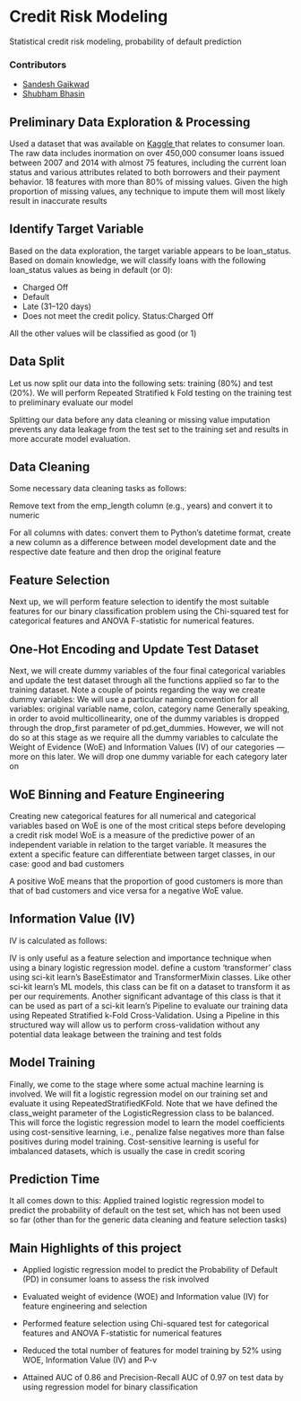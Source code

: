 # Credit Risk Modeling

Statistical credit risk modeling, probability of default prediction

### Contributors
* <a href="https://github.com/sandesh-30"> Sandesh Gaikwad </a>
* <a href="https://github.com/Bhasin-IEOR">Shubham Bhasin</a>

## Preliminary Data Exploration & Processing
Used a dataset that was available on <a href= "https://www.kaggle.com/devanshi23/loan-data-2007-2014"> Kaggle </a> that relates to consumer loan. The raw data includes inormation on over 450,000 consumer loans issued between 2007 and 2014 with almost 75 features, including the current loan status and various attributes related to both borrowers and their payment behavior. 18 features with more than 80% of missing values. Given the high proportion of missing values, any technique to impute them will most likely result in inaccurate results
 
## Identify Target Variable
Based on the data exploration, the target variable appears to be loan_status. Based on domain knowledge, we will classify loans with the following loan_status values as being in default (or 0):
* Charged Off
* Default
* Late (31–120 days)
* Does not meet the credit policy. Status:Charged Off

All the other values will be classified as good (or 1)
 
 
## Data Split

Let us now split our data into the following sets: training (80%) and test (20%). We will perform Repeated Stratified k Fold testing on the training test to preliminary evaluate our model 
 
Splitting our data before any data cleaning or missing value imputation prevents any data leakage from the test set to the training set and results in more accurate model evaluation.
 
## Data Cleaning

Some necessary data cleaning tasks as follows:

Remove text from the emp_length column (e.g., years) and convert it to numeric

For all columns with dates: convert them to Python’s datetime format, create a new column as a difference between model development date and the respective date feature and then drop the original feature

## Feature Selection

Next up, we will perform feature selection to identify the most suitable features for our binary classification problem using the Chi-squared test for categorical features and ANOVA F-statistic for numerical features.

## One-Hot Encoding and Update Test Dataset

Next, we will create dummy variables of the four final categorical variables and update the test dataset through all the functions applied so far to the training dataset.
Note a couple of points regarding the way we create dummy variables:
We will use a particular naming convention for all variables: original variable name, colon, category name
Generally speaking, in order to avoid multicollinearity, one of the dummy variables is dropped through the drop_first parameter of pd.get_dummies. However, we will not do so at this stage as we require all the dummy variables to calculate the Weight of Evidence (WoE) and Information Values (IV) of our categories — more on this later. We will drop one dummy variable for each category later on

## WoE Binning and Feature Engineering

Creating new categorical features for all numerical and categorical variables based on WoE is one of the most critical steps before developing a credit risk model
WoE is a measure of the predictive power of an independent variable in relation to the target variable. It measures the extent a specific feature can differentiate between target classes, in our case: good and bad customers

A positive WoE means that the proportion of good customers is more than that of bad customers and vice versa for a negative WoE value.
 
## Information Value (IV)

IV is calculated as follows:

IV is only useful as a feature selection and importance technique when using a binary logistic regression model.
define a custom ‘transformer’ class using sci-kit learn’s BaseEstimator and TransformerMixin classes. Like other sci-kit learn’s ML models, this class can be fit on a dataset to transform it as per our requirements. Another significant advantage of this class is that it can be used as part of a sci-kit learn’s Pipeline to evaluate our training data using Repeated Stratified k-Fold Cross-Validation. Using a Pipeline in this structured way will allow us to perform cross-validation without any potential data leakage between the training and test folds
 
## Model Training

Finally, we come to the stage where some actual machine learning is involved. We will fit a logistic regression model on our training set and evaluate it using RepeatedStratifiedKFold. Note that we have defined the class_weight parameter of the LogisticRegression class to be balanced. This will force the logistic regression model to learn the model coefficients using cost-sensitive learning, i.e., penalize false negatives more than false positives during model training. Cost-sensitive learning is useful for imbalanced datasets, which is usually the case in credit scoring

## Prediction Time
It all comes down to this: Applied trained logistic regression model to predict the probability of default on the test set, which has not been used so far (other than for the generic data cleaning and feature selection tasks) 


## Main Highlights of this project

*	Applied logistic regression model to predict the Probability of Default (PD) in consumer loans to assess the risk involved

*	Evaluated weight of evidence (WOE) and Information value (IV) for feature engineering and selection

*	Performed feature selection using Chi-squared test for categorical features and ANOVA F-statistic for numerical features

* Reduced the total number of features for model training by 52% using WOE, Information Value (IV) and P-v

*	Attained AUC of 0.86 and Precision-Recall AUC of 0.97 on test data by using regression model for binary classification
